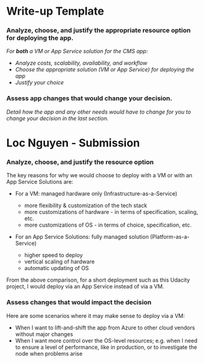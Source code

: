 # Write-up Template

### Analyze, choose, and justify the appropriate resource option for deploying the app.

*For **both** a VM or App Service solution for the CMS app:*
- *Analyze costs, scalability, availability, and workflow*
- *Choose the appropriate solution (VM or App Service) for deploying the app*
- *Justify your choice*

### Assess app changes that would change your decision.

*Detail how the app and any other needs would have to change for you to change your decision in the last section.* 

# Loc Nguyen - Submission

### Analyze, choose, and justify the resource option

The key reasons for why we would choose to deploy with a VM or with an App Service Solutions are:

- For a VM: managed hardware only (Infrastructure-as-a-Service)
    - more flexibility & customization of the tech stack
    - more customizations of hardware - in terms of specification, scaling, etc.
    - more customizations of OS - in terms of choice, specification, etc.

- For an App Service Solutions: fully managed solution (Platform-as-a-Service)
    - higher speed to deploy
    - vertical scaling of hardware
    - automatic updating of OS 

From the above comparison, for a short deployment such as this Udacity project, I would deploy via
an App Service instead of via a VM.

### Assess changes that would impact the decision

Here are some scenarios where it may make sense to deploy via a VM:
- When I want to lift-and-shift the app from Azure to other cloud vendors without major changes
- When I want more control over the OS-level resources; e.g. when I need to ensure a level of performance,
like in production, or to investigate the node when problems arise